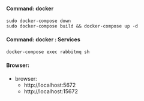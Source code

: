 #### Command: docker 
```
sudo docker-compose down
sudo docker-compose build && docker-compose up -d
```

#### Command: docker  : Services
```
docker-compose exec rabbitmq sh
```

#### Browser: 
- browser: 
  - http://localhost:5672
  - http://localhost:15672



